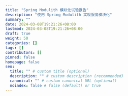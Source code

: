 ```yaml
---
title: "Spring Modulith 模块化试验报告"
description: "使用 Spring Modulith 实现服务模块化"
summary: ""
date: 2024-03-08T19:21:26+08:00
lastmod: 2024-03-08T19:21:26+08:00
draft: true
weight: 50
categories: []
tags: []
contributors: []
pinned: false
homepage: false
seo:
  title: "" # custom title (optional)
  description: "" # custom description (recommended)
  canonical: "" # custom canonical URL (optional)
  noindex: false # false (default) or true
---
```

